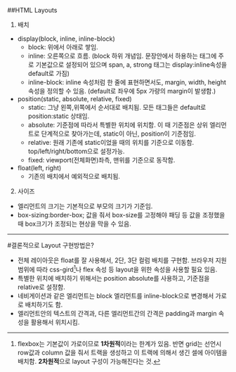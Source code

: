 ##HTML Layouts

1. 배치

- display(block, inline, inline-block)
  - block: 위에서 아래로 쌓임.
  - inline: 오른쪽으로 흐름. (block 하위 개념임. 문장안에서 하용하는 태그에 주로 기본값으로 설정되어 있으며 span, a, strong 태그는 display:inline속성을 default로 가짐)
  - inline-block: inline 속성처럼 한 줄에 표현하면서도, margin, width, height 속성을 정의할 수 있음. (default로 좌우에 5px 가량의 margin이 발생함.)
- position(static, absolute, relative, fixed)
  - static: 그냥 왼쪽,위쪽에서 순서대로 배치됨. 모든 태그들은 default로 position:static 상태임.
  - absolute: 기준점에 따라서 특별한 위치에 위치함. 이 때 기준점은 상위 엘리먼트로 단계적으로 찾아가는데, static이 아닌, position이 기준점임.
  - relative: 원래 기존에 static이었을 때의 위치를 기준으로 이동함. top/left/right/bottom으로 설정가능.
  - fixed: viewport(전체화면)좌측, 맨위를 기준으로 동작함.
- float(left, right)
  - 기존의 배치에서 예외적으로 배치됨.

2. 사이즈

- 엘리먼트의 크기는 기본적으로 부모의 크기가 기준임.
- box-sizing:border-box; 값을 줘서 box-size를 고정해야 패딩 등 값을 조정했을 때 box크기가 조정되는 현상을 막을 수 있음.

---

#결론적으로 Layout 구현방법은?

- 전체 레이아웃은 float를 잘 사용해서, 2단, 3단 컬럼 배치를 구현함. 브라우저 지원범위에 따라 css-gird[^id]나 flex 속성 등 layout을 위한 속성을 사용할 필요 있음.
- 특별한 위치에 배치하기 위해서는 position absolute를 사용하고, 기준점을 relative로 설정함.
- 네비게이션과 같은 엘리먼트는 block 엘리먼트를 inline-block으로 변경해서 가로로 배치하기도 함.
- 엘리먼트안의 텍스트의 간격과, 다른 엘리먼트간의 간격은 padding과 margin 속성을 활용해서 위치시킴.

[^id]: flexbox는 기본값이 가로이므로 **1차원적**이라는 한계가 있음. 반면 grid는 선언시 row값과 column 값을 줘서 트랙을 생성하고 이 트랙에 의해서 생긴 셀에 아이템을 배치함. **2차원적**으로 layout 구성이 가능해진다는 것.
